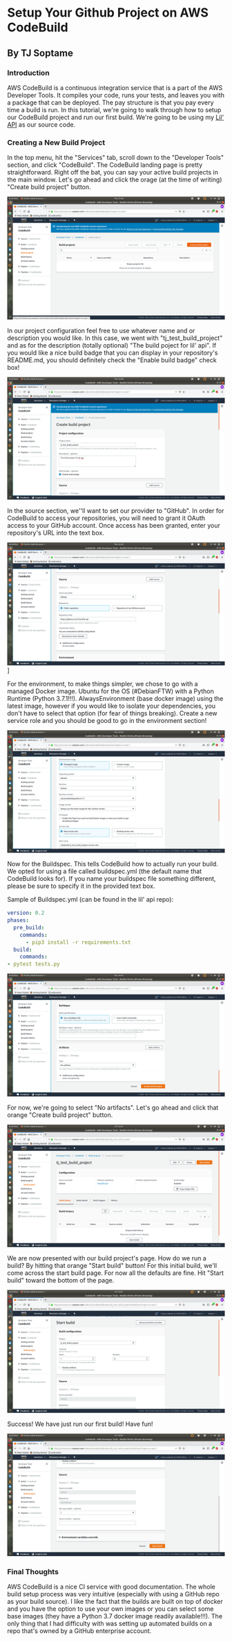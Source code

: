 # Setup Your Github Project on AWS CodeBuild
## By TJ Soptame

### Introduction
AWS CodeBuild is a continuous integration service that is a part of the AWS Developer Tools. It compiles your code, runs your tests, and leaves you with a package that can be deployed. The pay structure is that you pay every time a build is run. In this tutorial, we're going to walk through how to setup our CodeBuild project and run our first build. We're going to be using my [Lil' API](https://github.com/Tuss4/lil-api) as our source code.

### Creating a New Build Project
In the top menu, hit the "Services" tab, scroll down to the "Developer Tools" section, and click "CodeBuild". The CodeBuild landing page is pretty straightforward. Right off the bat, you can say your active build projects in the main window. Let's go ahead and click the orage (at the time of writing) "Create build project" button.

![01](01.png)

In our project configuration feel free to use whatever name and or description you would like. In this case, we went with "tj_test_build_project" and as for the description (totally optional) "The build poject for lil' api". If you would like a nice build badge that you can display in your repository's README.md, you should definitely check the "Enable build badge" check box!

![02](02.png)

In the source section, we''ll want to set our provider to "GitHub". In order for CodeBuild to access your repositories, you will need to grant it OAuth access to your GitHub account. Once access has been granted, enter your repository's URL into the text box.

![03](03.png)]

For the environment, to make things simpler, we chose to go with a managed Docker image. Ubuntu for the OS (#DebianFTW) with a Python Runtime (Python 3.7.1!!!). AlwaysEnvironment (base docker image) using the latest image, however if you would like to isolate your dependencies, you don't have to select that option (for fear of things breaking). Create a new service role and you should be good to go in the environment section!

![04](04.png)

Now for the Buildspec. This tells CodeBuild how to actually run your build. We opted for using a file called buildspec.yml (the default name that CodeBuild looks for). If you name your buildspec file something different, please be sure to specify it in the provided text box.

Sample of Buildspec.yml (can be found in the lil' api repo):

```yaml
version: 0.2
phases:
  pre_build:
    commands:
      - pip3 install -r requirements.txt
  build:
    commands:
- pytest tests.py
```

![05](05.png)

For now, we're going to select "No artifacts". Let's go ahead and click that orange "Create build project" button.

![06](06.png)

We are now presented with our build project's page. How do we run a build? By hitting that orange "Start build" button! For this initial build, we'll come across the start build page. For now all the defaults are fine. Hit "Start build" toward the bottom of the page.

![07](07.png)

Success! We have just run our first build! Have fun!

![08](08.png)

### Final Thoughts
AWS CodeBuild is a nice CI service with good documentation. The whole build setup process was very intuitive (especially with using a GitHub repo as your build source). I like the fact that the builds are built on top of docker and you have the option to use your own images or you can select some base images (they have a Python 3.7 docker image readily available!!!). The only thing that I had difficulty with was setting up automated builds on a repo that's owned by a GitHub enterprise account.
